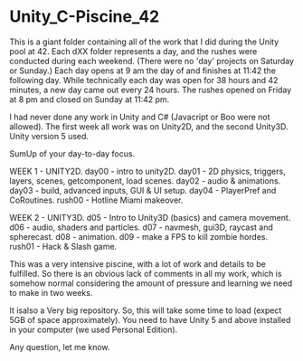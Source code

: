 # Unity_C-Piscine_42
This is a giant folder containing all of the work that I did during the Unity pool at 42. Each dXX folder represents a day, and the rushes were conducted during each weekend. (There were no 'day' projects on Saturday or Sunday.) Each day opens at 9 am the day of and finishes at 11:42 the following day. While technically each day was open for 38 hours and 42 minutes, a new day came out every 24 hours. The rushes opened on Friday at 8 pm and closed on Sunday at 11:42 pm.

I had never done any work in Unity and C# (Javacript or Boo were not allowed).
The first week all work was on Unity2D, and the second Unity3D.
Unity version 5 used.

SumUp of your day-to-day focus.

WEEK 1 - UNITY2D.
day00 - intro to unity2D.
day01 - 2D physics, triggers, layers, scenes, getcomponent, load scenes.
day02 - audio & animations.
day03 - build, advanced inputs, GUI & UI setup.
day04 - PlayerPref and CoRoutines.
rush00 - Hotline Miami makeover.

WEEK 2 - UNITY3D.
d05 - Intro to Unity3D (basics) and camera movement.
d06 - audio, shaders and particles.
d07 - navmesh, gui3D, raycast and spherecast.
d08 - animation.
d09 - make a FPS to kill zombie hordes.
rush01 - Hack & Slash game.


This was a very intensive piscine, with a lot of work and details to be fulfilled.
So there is an obvious lack of comments in all my work, which is somehow normal considering the amount of pressure and learning we need to make in two weeks. 

It isalso a Very big repository. So, this will take some time to load (expect 5GB of space approximately).
You need to have Unity 5 and above installed in your computer (we used Personal Edition).

Any question, let me know.
